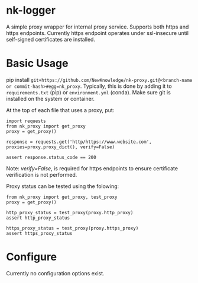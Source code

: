 # nk-logger
A simple proxy wrapper for internal proxy service.  Supports both https and https endpoints.  Currently https endpoint operates under ssl-insecure until self-signed certificates are installed.

# Basic Usage

pip install `git+https://github.com/NewKnowledge/nk-proxy.git@<branch-name or commit-hash>#egg=nk_proxy`. Typically, this is done by adding it to `requirements.txt` (pip) or `environment.yml` (conda). Make sure git is installed on the system or container.

At the top of each file that uses a proxy, put:
```
import requests
from nk_proxy import get_proxy
proxy = get_proxy()

response = requests.get('http/https://www.website.com', proxies=proxy.proxy_dict(), verify=False)

assert response.status_code == 200
```
Note: *verify=False*, is required for https endpoints to ensure certificate verification is not performed.

Proxy status can be tested using the folowing:
```
from nk_proxy import get_proxy, test_proxy
proxy = get_proxy()

http_proxy_status = test_proxy(proxy.http_proxy)
assert http_proxy_status

https_proxy_status = test_proxy(proxy.https_proxy)
assert https_proxy_status

```
# Configure
Currently no configuration options exist.  